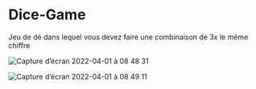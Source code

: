 # Dice-Game
Jeu de dé dans lequel vous devez faire une combinaison de 3x le même chiffre

![Capture d’écran 2022-04-01 à 08 48 31](https://user-images.githubusercontent.com/92720413/161210387-0dcde2aa-40ca-4656-8af1-a9b7d6bc20bd.png)


![Capture d’écran 2022-04-01 à 08 49 11](https://user-images.githubusercontent.com/92720413/161210491-aa05281d-3d4d-45df-a8e0-71c69ff9142e.png)



